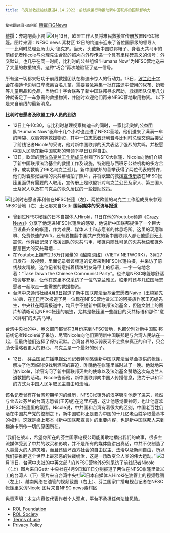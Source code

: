```yaml
---
title: 乌克兰救援前线报道4.14.2022：前线救援行动推动新中国联邦的国际影响力
---
```

`秘密翻译组-原创组` [轉載自GNews](https://gnews.org/zh-hans/2345236/)

整撰：奔跑吧黄小鸭
![](https://assets.gnews.org/wp-content/uploads/2022/04/image0-2.png)4月13日，欧盟工作人员将难民救援宣传册放置NFSC帐篷。图片来源：NFSC news 素材区
12日的梅迪卡迎来了首位国家级的领导人——比利时总理亚历山大-德克罗。当天，头戴新中国联邦帽子、身着灭共马甲的前线记者Nicole与总理先生合影的照片向外界传递一个具有里程碑意义的信号：外交默认。也几乎在同一时间，比利时的公益组织“Humans Now”为NFSC营地送来了大量的救援物资。这种“巧合”再次地验证了这一信号。

所有这一切都来归功于前线救援团队在梅迪卡惊人的行动力。13日，[波兰红十字会](https://gettr.com/streaming/p1543om2fe0)在梅迪卡边境口岸撤离百名儿童，需要紧急筹集一批在路途中使用的尿布、奶粉等儿童用品和食品，当地红十字会联系了新中国联邦寻求帮助，救援团队仅用几分钟就备足了一车急需的救援物资，并随时欢迎他们再来NFSC营地取用物资。 以下是来自前线的最新消息。

**比利时志愿者及欧盟工作人员的到访**

- 12日上午10:30，与比利时总理视察梅迪卡的同时，一家比利时的公益团队“Humans Now”驱车十几个小时也走进了NFSC营地，他们送来了满满一车的睡袋、双肩包等救援物资，其中一位[志愿者菲利普](https://gettr.com/post/p158d288e50)与比利时总理交谈后接受了前线记者Nicole的采访，他对新中国联邦的灭共表达了强烈的共鸣，并祝愿中国人民能在新中国联邦的带领下早日获得自由。
- 13日，欧盟的[两位乌克兰工作组成员](https://gettr.com/post/p154crd55df)参观了NSFC大帐篷，Nicole向他们介绍了新中国联邦法治基金的救援工作及设施，特别是与西班牙公益机构的多方合作，成功救助了96名乌克兰孤儿。新中国联邦的善举获得了两位代表的赞许，他们对着那张巨幅的灭共幕墙拍了照片，并将欧盟的救援[宣传册](https://gettr.com/post/p1566p5069c)放在NFSC帐篷里面供有需要的人取用，宣传册上是欧盟针对乌克兰公民及家人、第三国人士及家人以及在乌克兰的永久居民的一些援助政策。

![](https://assets.gnews.org/wp-content/uploads/2022/04/图片4-7.jpg)比利时志愿者菲利普在NFSC帐篷（左）、两位欧盟的乌克兰工作组成员来参观NFSC营地（右）土坯那来自Gettr
**国际媒体的采访与报道**

- 曾到过NFSC帐篷的日本自媒体人Hiroki，11日在他的Youtube频道《[Crazy News](https://gettr.com/post/p154ei79522)》分享了他走进NFSC帐篷后的感受，他说新中国联邦提供了一个巨大且设备齐全的帐篷，作为难民、媒体人士和志愿者的休息场所。这里的现磨咖啡、免费快速的Wifi，还有要推翻中国共产党的新中国联邦人都让他感到无比震惊，他详细记录了救援团队的灭共马甲、帐篷内随处可见的灭共标语和篷外那扇巨大的灭共幕墙……
- 在Youtube上拥有2.15万订阅量的《[越南网络](https://www.youtube.com/watch?v=DizdRTKEy4g)》（VIETV NETWORK），3月27日发布一段视频，里面记录者该频道的记者来到NFSC帐篷拍摄，并采访了前线战友精粮，这位记者特意指着精粮战友马甲上的标语，一字一句地念着：“Take Down the Chinese Communist Party”。也许是NFSC帐篷够舒适物资够充足，让他在这里不仅采访了一位乌克兰难民，临走时还与几位国际志愿者一起取走一些需要的救援物资。
- 台湾中央通讯社继[4月9日](https://www.cna.com.tw/news/aipl/202204090016.aspx)报道了新中国联邦法治基金志愿者Naïve（王楠颖先生)后，在[11日](https://www.cna.com.tw/news/aipl/202204110190.aspx)再次报道了另一位现在NFSC营地做义工的阿美族作家王芮缇先生，中央社在两篇报道中，均只字不提新中国联邦法治基金，但随文附上的图片却清晰可见NFSC帐篷的痕迹，尤其是帐篷里一些醒目的灭共标语和那件“意义鲜明”的灭共马甲。


台湾[中央社](https://gettr.com/post/p11beiv498d)的中、[英文](https://gettr.com/post/p11av1wba1d)部门都曾在3月份来到NFSC营地，也都分别对新中国联 邦前线记者Nicole做了采访，尽管Nicole向他们表明新中国联邦是与台湾人民站在一起，但最终他们选择了保持沉默。台湾各界的示弱表现不会换来真正的和平，只会助长侵略者更大的野心，乌克兰是一个最好的例子。

- 12日， [芬兰国家广播电视公司](https://gettr.com/post/p153waoe182)记者特别感谢新中国联邦法治基金提供的帐篷，解决了他因临时没找到酒店的窘迫，昨晚他在帐篷里临时过了一晚。他就地采访Nicole，详细询问了新中国联邦灭共的使命以及法治基金赞助这次乌克兰人道救援的活动。Nicole告诉他，新中国联邦向中国人传播信息，致力于以和平的方式为中国人民争取民主自由和法治。


该名[记者](https://gettr.com/post/p154cag28e0)曾有在台湾短期学习的经历，NFSC帐篷外的汉字吸引他走了进来，竟然与曾去过芬兰的台湾志愿者(王芮缇)在这里巧遇，这让他感觉很神奇，也让他喜欢上NFSC帐篷里的氛围。Nicole说，中共国和台湾有着很大的区别，中国老百姓仍活在中国共产党的控制之下，新中国联邦正是要为中国的十几亿老百姓争取最基本的权利，这就是桌上那本《新中国联邦宣言》的重要内容，也是新中国联邦人来到梅迪卡所作一切的原因所在。

“我们在战斗，希望你所在的芬兰国家电视公司能勇敢地播出我们的故事，很多主流媒体受到了中共的收买和影响，并不是所有的媒体能讲出真话，中共不仅制造了人类最大的人道灾难，而且还破坏西方社会的自由民主、法治以及新闻自由，所以我们要推翻这个世界上最邪恶的独裁统治，这是一场改变全人类的伟大运动。”
![](https://assets.gnews.org/wp-content/uploads/2022/04/图片11-4.jpg)3月19日，台湾中央社的中英文部门在NFSC营地外分别采访了前线记者Nicole（（上）图片来自Gettr 中央社在4月9日和11日分别报道了两位在NFSC帐篷里做义工的台湾人（下）图片来自台湾中央社![](https://assets.gnews.org/wp-content/uploads/2022/04/图片10-3.jpg)日本自媒体人Hiroki在油管上的视频截图（左上）、越南网络在油管的视频截图（右上）、芬兰国家广播电视台记者在NFSC帐篷里采访Nicole 图片来自NFSC news素材区
 

免责声明：本文内容仅代表作者个人观点，平台不承担任何法律风险。

- [ROL Foundation](https://rolfoundation.org/)
- [ROL Society](https://rolsociety.org/)
- [Terms of use](https://gnews.org/terms-of-use-3/)
- [Privacy Policy](https://gnews.org/privacy-policy/)
